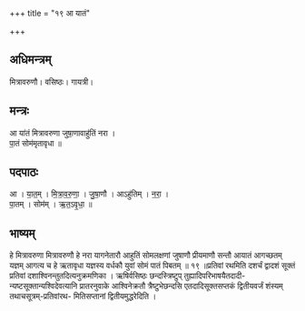 +++
title = "१९ आ यातं"

+++
## अधिमन्त्रम्
मित्रावरुणौ। वसिष्ठः। गायत्री।

## मन्त्रः
आ या॑तं मित्रावरुणा जुषा॒णावाहु॑तिं नरा ।  
पा॒तं सोम॑मृतावृधा ॥

## पदपाठः
आ । या॒त॒म् । मि॒त्रा॒व॒रु॒णा॒ । जु॒षा॒णौ । आऽहु॑तिम् । न॒रा॒ ।  
पा॒तम् । सोम॑म् । ऋ॒त॒ऽवृ॒धा॒ ॥

## भाष्यम्
हे मित्रावरुणा मित्रावरुणौ हे नरा यागनेतारौ आहुतिं सोमलक्षणां जुषाणौ प्रीयमाणौ सन्तौ आयातं आगच्छतम् यज्ञम् आगत्य च हे ऋतावृधा यज्ञस्य वर्धकौ युवां सोमं पातं पिबतम् ॥ १९ ॥प्रतिवां रथमिति दशर्चं द्वादशं सूक्तं प्रतिवां दशाश्विनन्तुतदित्यनुक्रमणिका । ऋषिर्वसिष्ठः छन्दस्त्रिष्टुप् तुह्यादिपरिभाषयैतदादी- न्यष्टसूक्तान्यश्विदेवत्यानि प्रातरनुवाके आश्विनेक्रतौ त्रैष्टुभेछन्दसि एतदादिसूक्तसप्तकं द्वितीयवर्जं शंस्यम् तथाचसूत्रम्-प्रतिवांरथ- मितिसप्तानां द्वितीयमुद्धरेदिति ।